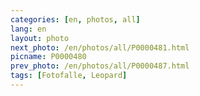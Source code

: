 ```yaml
---
categories: [en, photos, all]
lang: en
layout: photo
next_photo: /en/photos/all/P0000481.html
picname: P0000480
prev_photo: /en/photos/all/P0000487.html
tags: [Fotofalle, Leopard]
---
```

